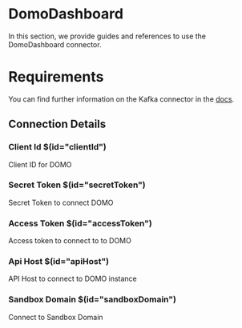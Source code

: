 # DomoDashboard

In this section, we provide guides and references to use the DomoDashboard connector.

# Requirements
<!-- to be updated -->
You can find further information on the Kafka connector in the [docs](https://docs.open-metadata.org/connectors/dashboard/domodashboard).

## Connection Details

### Client Id $(id="clientId")

Client ID for DOMO
<!-- clientId to be updated -->

### Secret Token $(id="secretToken")

Secret Token to connect DOMO
<!-- secretToken to be updated -->

### Access Token $(id="accessToken")

Access token to connect to to DOMO
<!-- accessToken to be updated -->

### Api Host $(id="apiHost")

API Host to connect to DOMO instance
<!-- apiHost to be updated -->

### Sandbox Domain $(id="sandboxDomain")

Connect to Sandbox Domain
<!-- sandboxDomain to be updated -->

